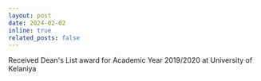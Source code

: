 ```yaml
---
layout: post
date: 2024-02-02
inline: true
related_posts: false
---
```

Received Dean's List award for Academic Year 2019/2020 at University of Kelaniya
